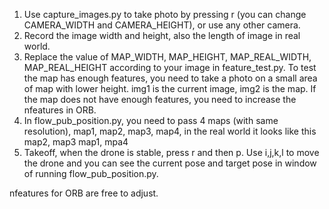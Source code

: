 1. Use capture_images.py to take photo by pressing r (you can change CAMERA_WIDTH and CAMERA_HEIGHT), or use any other camera.
2. Record the image width and height, also the length of image in real world.
3. Replace the value of MAP_WIDTH, MAP_HEIGHT, MAP_REAL_WIDTH, MAP_REAL_HEIGHT according to your image in feature_test.py.
   To test the map has enough features, you need to take a photo on a small area of map with lower height. img1 is the current image, img2 is the map.
   If the map does not have enough features, you need to increase the nfeatures in ORB.
4. In flow_pub_position.py, you need to pass 4 maps (with same resolution), map1, map2, map3, map4, in the real world it looks like this
   map2, map3
   map1, mpa4
5. Takeoff, when the drone is stable, press r and then p. Use i,j,k,l to move the drone and you can see the current pose and target pose in window of running flow_pub_position.py.

nfeatures for ORB are free to adjust.
